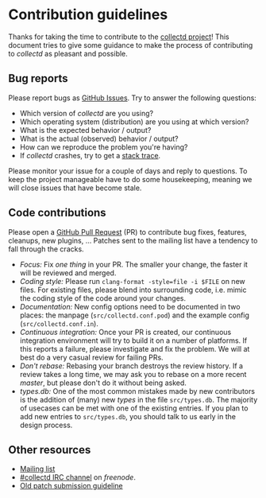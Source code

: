 # Contribution guidelines

Thanks for taking the time to contribute to the [collectd
project](https://collectd.org/)! This document tries to give some guidance to
make the process of contributing to *collectd* as pleasant and possible.

## Bug reports

Please report bugs as [GitHub
Issues](https://github.com/collectd/collectd/issues). Try to answer the
following questions:

*   Which version of *collectd* are you using?
*   Which operating system (distribution) are you using at which version?
*   What is the expected behavior / output?
*   What is the actual (observed) behavior / output?
*   How can we reproduce the problem you're having?
*   If *collectd* crashes, try to get a
    [stack trace](https://collectd.org/wiki/index.php/Core_file).

Please monitor your issue for a couple of days and reply to questions. To keep
the project manageable have to do some housekeeping, meaning we will close
issues that have become stale.

## Code contributions

Please open a [GitHub Pull Request](https://github.com/collectd/collectd/pulls)
(PR) to contribute bug fixes, features, cleanups, new plugins, … Patches sent to
the mailing list have a tendency to fall through the cracks.

*   *Focus:* Fix *one thing* in your PR. The smaller your change, the faster it
    will be reviewed and merged.
*   *Coding style:* Please run `clang-format -style=file -i $FILE` on new files.
    For existing files, please blend into surrounding code, i.e. mimic the
    coding style of the code around your changes.
*   *Documentation:* New config options need to be documented in two places: the
    manpage (`src/collectd.conf.pod`) and the example config
    (`src/collectd.conf.in`).
*   *Continuous integration:* Once your PR is created, our continuous
    integration environment will try to build it on a number of platforms. If
    this reports a failure, please investigate and fix the problem. We will at
    best do a very casual review for failing PRs.
*   *Don't rebase:* Rebasing your branch destroys the review history. If a review
    takes a long time, we may ask you to rebase on a more recent *master*, but
    please don't do it without being asked.
*   *types.db:* One of the most common mistakes made by new contributors is the
    addition of (many) new *types* in the file `src/types.db`. The majority of
    usecases can be met with one of the existing entries. If you plan to add new
    entries to `src/types.db`, you should talk to us early in the design
    process.

## Other resources

*   [Mailing list](http://mailman.verplant.org/listinfo/collectd)
*   [#collectd IRC channel](https://webchat.freenode.net/?channels=#collectd)
    on *freenode*.
*   [Old patch submission guideline](https://collectd.org/wiki/index.php/Submitting_patches)
